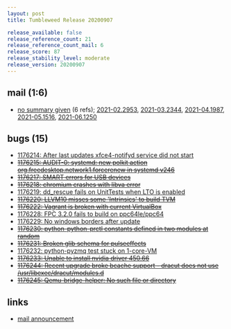 ```yaml
---
layout: post
title: Tumbleweed Release 20200907

release_available: false
release_reference_count: 21
release_reference_count_mail: 6
release_score: 87
release_stability_level: moderate
release_version: 20200907
---
```


## mail (1:6)

- [no summary given](https://lists.opensuse.org/archives/list/factory@lists.opensuse.org/thread/33YIOC4EMFKQEY23TEZ2ONMLK4WRQRGD) (6 refs); [2021-02.2953](https://lists.opensuse.org/archives/list/factory@lists.opensuse.org/thread/33YIOC4EMFKQEY23TEZ2ONMLK4WRQRGD), [2021-03.2344](https://lists.opensuse.org/archives/list/factory@lists.opensuse.org/thread/33YIOC4EMFKQEY23TEZ2ONMLK4WRQRGD), [2021-04.1987](https://lists.opensuse.org/archives/list/factory@lists.opensuse.org/thread/33YIOC4EMFKQEY23TEZ2ONMLK4WRQRGD), [2021-05.1516](https://lists.opensuse.org/archives/list/factory@lists.opensuse.org/thread/33YIOC4EMFKQEY23TEZ2ONMLK4WRQRGD), [2021-06.1250](https://lists.opensuse.org/archives/list/factory@lists.opensuse.org/thread/33YIOC4EMFKQEY23TEZ2ONMLK4WRQRGD)

## bugs (15)

<!--more-->

- [1176214: After last updates xfce4-notifyd service did not start](https://bugzilla.opensuse.org/show_bug.cgi?id=1176214)
- ~~[1176215: AUDIT-0: systemd: new polkit action  org.freedesktop.network1.forcerenew in systemd v246](https://bugzilla.opensuse.org/show_bug.cgi?id=1176215)~~
- ~~[1176217: SMART errors for USB devices](https://bugzilla.opensuse.org/show_bug.cgi?id=1176217)~~
- ~~[1176218: chromium crashes with libva error](https://bugzilla.opensuse.org/show_bug.cgi?id=1176218)~~
- [1176219: dd_rescue fails on UnitTests when LTO is enabled](https://bugzilla.opensuse.org/show_bug.cgi?id=1176219)
- ~~[1176220: LLVM10 misses some 'Intrinsics' to build TVM](https://bugzilla.opensuse.org/show_bug.cgi?id=1176220)~~
- ~~[1176222: Vagrant is broken with current VirtualBox](https://bugzilla.opensuse.org/show_bug.cgi?id=1176222)~~
- [1176228: FPC 3.2.0 fails to build on ppc64le/ppc64](https://bugzilla.opensuse.org/show_bug.cgi?id=1176228)
- [1176229: No windows borders after update](https://bugzilla.opensuse.org/show_bug.cgi?id=1176229)
- ~~[1176230: python-python-prctl constants defined in two modules at random](https://bugzilla.opensuse.org/show_bug.cgi?id=1176230)~~
- ~~[1176231: Broken glib schema for pulseeffects](https://bugzilla.opensuse.org/show_bug.cgi?id=1176231)~~
- [1176232: python-pyzmq test stuck on 1-core-VM](https://bugzilla.opensuse.org/show_bug.cgi?id=1176232)
- ~~[1176233: Unable to install nvidia driver 450.66](https://bugzilla.opensuse.org/show_bug.cgi?id=1176233)~~
- ~~[1176244: Recent upgrade broke bcache support - dracut does not use /usr/libexec/dracut/modules.d](https://bugzilla.opensuse.org/show_bug.cgi?id=1176244)~~
- ~~[1176245: Qemu-bridge-helper: No such file or directory](https://bugzilla.opensuse.org/show_bug.cgi?id=1176245)~~



## links

- [mail announcement](https://lists.opensuse.org/archives/list/factory@lists.opensuse.org/thread/33YIOC4EMFKQEY23TEZ2ONMLK4WRQRGD)
